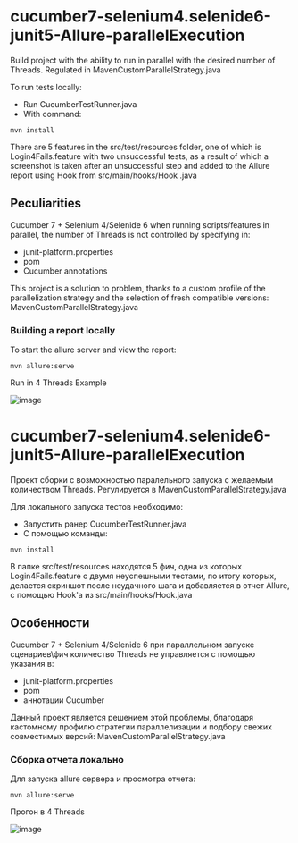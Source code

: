 # cucumber7-selenium4.selenide6-junit5-Allure-parallelExecution

Build project with the ability to run in parallel with the desired number of Threads. Regulated in MavenCustomParallelStrategy.java

To run tests locally:

- Run CucumberTestRunner.java
- With command:
```
mvn install
```
There are 5 features in the src/test/resources folder, one of which is Login4Fails.feature with two unsuccessful tests, as a result of which a screenshot is taken after an unsuccessful step and added to the Allure report using Hook from src/main/hooks/Hook .java

## Peculiarities
Cucumber 7 + Selenium 4/Selenide 6 when running scripts/features in parallel, the number of Threads is not controlled by specifying in:
- junit-platform.properties
- pom
- Cucumber annotations

This project is a solution to problem, thanks to a custom profile of the parallelization strategy and the selection of fresh compatible versions: MavenCustomParallelStrategy.java

### Building a report locally
To start the allure server and view the report:

```
mvn allure:serve
```

Run in 4 Threads Example

![image](https://user-images.githubusercontent.com/43063004/204404483-af07f6c1-f2b6-41e7-8c11-e8c2db9ba620.png)



# cucumber7-selenium4.selenide6-junit5-Allure-parallelExecution

Проект сборки с возможностью паралельного запуска с желаемым количеством Threads. Регулируется в MavenCustomParallelStrategy.java

Для локального запуска тестов необходимо:

- Запустить ранер CucumberTestRunner.java
- С помощью команды: 
```
mvn install
```
В папке src/test/resources находятся 5 фич, одна из которых Login4Fails.feature с двумя неуспешными тестами, по итогу которых, делается скриншот после неудачного шага и добавляется в отчет Allure, с помощью Hook'а из src/main/hooks/Hook.java
## Особенности
Cucumber 7 + Selenium 4/Selenide 6 при параллельном запуске сценариев\фич количество Threads не управляется с помощью указания в:
- junit-platform.properties
- pom
- аннотации Cucumber

Данный проект является решением этой проблемы, благодаря кастомному профилю стратегии параллелизации и подбору свежих совместимых версий:
MavenCustomParallelStrategy.java


### Сборка отчета локально
Для запуска allure сервера и просмотра отчета:
```
mvn allure:serve
```

Прогон в 4 Threads

![image](https://user-images.githubusercontent.com/43063004/204404483-af07f6c1-f2b6-41e7-8c11-e8c2db9ba620.png)







